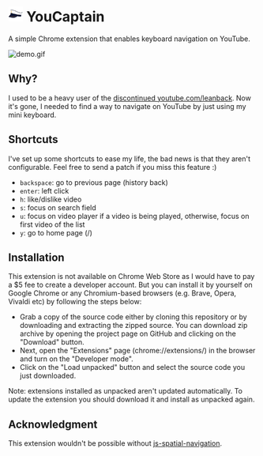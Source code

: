 # <img src="icon48.png" width="30"> YouCaptain

A simple Chrome extension that enables keyboard navigation on YouTube.

![demo.gif](https://raw.githubusercontent.com/glaucocustodio/youcaptain/master/demo.gif)

## Why?

I used to be a heavy user of the [discontinued youtube.com/leanback](https://github.com/codyogden/killedbygoogle/issues/590). Now it's gone, I needed to find a way to navigate on YouTube by just using my mini keyboard.

## Shortcuts

I've set up some shortcuts to ease my life, the bad news is that they aren't configurable. Feel free to send a patch if you miss this feature :)

- `backspace`: go to previous page (history back)
- `enter`: left click
- `h`: like/dislike video
- `s`: focus on search field
- `u`: focus on video player if a video is being played, otherwise, focus on first video of the list
- `y`: go to home page (/)

## Installation

This extension is not available on Chrome Web Store as I would have to pay a $5 fee to create a developer account. But you can install it by yourself on Google Chrome or any Chromium-based browsers (e.g. Brave, Opera, Vivaldi etc) by following the steps below:

- Grab a copy of the source code either by cloning this repository or by downloading and extracting the zipped source. You can download zip archive by opening the project page on GitHub and clicking on the "Download" button.
- Next, open the "Extensions" page (chrome://extensions/) in the browser and turn on the "Developer mode".
- Click on the "Load unpacked" button and select the source code you just downloaded.

Note: extensions installed as unpacked aren't updated automatically. To update the extension you should download it and install as unpacked again.

## Acknowledgment

This extension wouldn't be possible without [js-spatial-navigation](https://github.com/luke-chang/js-spatial-navigation).
